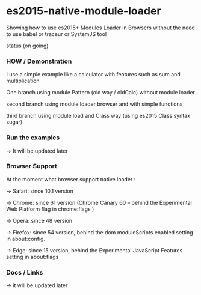 # es2015-native-module-loader 

Showing how to use es2015+ Modules Loader in Browsers without the need to use babel or traceur or SystemJS tool

status (on going)

### HOW /  Demonstration 


I use a simple example like a calculator with features such as sum and multiplication

One branch using module Pattern (old way / oldCalc) without module loader

second branch using module loader browser and with simple functions 

third branch using module load and Class way (using es2015 Class syntax sugar)


### Run the examples 


 -> It will be updated later


### Browser Support

At the moment what browser support native loader :

-> Safari: since 10.1 version

-> Chrome: since  61 version (Chrome Canary 60 – behind the Experimental Web Platform flag in chrome:flags )

-> Opera: since 48  version 

-> Firefox: since 54 version, behind the dom.moduleScripts.enabled setting in about:config.

-> Edge: since 15 version, behind the Experimental JavaScript Features setting in about:flags


### Docs / Links 


-> it will be updated later




